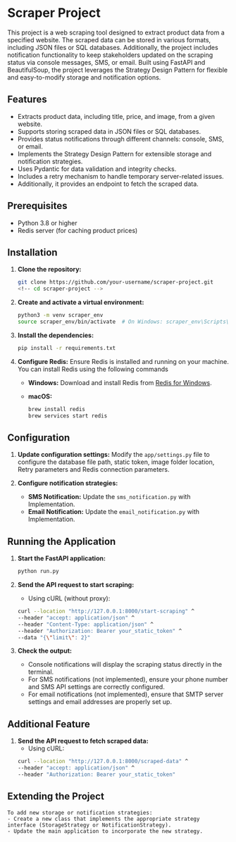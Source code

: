 # Scraper Project

This project is a web scraping tool designed to extract product data from a specified website. The scraped data can be stored in various formats, including JSON files or SQL databases. Additionally, the project includes notification functionality to keep stakeholders updated on the scraping status via console messages, SMS, or email. Built using FastAPI and BeautifulSoup, the project leverages the Strategy Design Pattern for flexible and easy-to-modify storage and notification options.

## Features

- Extracts product data, including title, price, and image, from a given website.
- Supports storing scraped data in JSON files or SQL databases.
- Provides status notifications through different channels: console, SMS, or email.
- Implements the Strategy Design Pattern for extensible storage and notification strategies.
- Uses Pydantic for data validation and integrity checks.
- Includes a retry mechanism to handle temporary server-related issues.
- Additionally, it provides an endpoint to fetch the scraped data.

## Prerequisites

- Python 3.8 or higher
- Redis server (for caching product prices)

## Installation

1. **Clone the repository:**
    ```sh
    git clone https://github.com/your-username/scraper-project.git
    <!-- cd scraper-project -->
    ```

2. **Create and activate a virtual environment:**
    ```sh
    python3 -m venv scraper_env
    source scraper_env/bin/activate  # On Windows: scraper_env\Scripts\activate
    ```

3. **Install the dependencies:**
    ```sh
    pip install -r requirements.txt
    ```

4. **Configure Redis:**
    Ensure Redis is installed and running on your machine. You can install Redis using the following commands
    - **Windows:**
      Download and install Redis from [Redis for Windows](https://github.com/microsoftarchive/redis/releases).

    - **macOS:**
      ```sh
      brew install redis
      brew services start redis
      ```

## Configuration

1. **Update configuration settings:**
    Modify the `app/settings.py` file to configure the database file path, static token, image folder location, Retry parameters and Redis connection parameters.

2. **Configure notification strategies:**
    - **SMS Notification:** Update the `sms_notification.py` with Implementation.
    - **Email Notification:** Update the `email_notification.py` with Implementation.

## Running the Application

1. **Start the FastAPI application:**
    ```sh
    python run.py
    ```

2. **Send the API request to start scraping:**
    - Using cURL (without proxy):
    ```sh
    curl --location "http://127.0.0.1:8000/start-scraping" ^
    --header "accept: application/json" ^
    --header "Content-Type: application/json" ^
    --header "Authorization: Bearer your_static_token" ^
    --data "{\"limit\": 2}"
    ```


3. **Check the output:**

    - Console notifications will display the scraping status directly in the terminal.
    - For SMS notifications (not implemented), ensure your phone number and SMS API settings are correctly configured.
    - For email notifications (not implemented), ensure that SMTP server settings and email addresses are properly set up.

## Additional Feature
1. **Send the API request to fetch scraped data:**
    - Using cURL:
    ```sh
    curl --location "http://127.0.0.1:8000/scraped-data" ^
    --header "accept: application/json" ^
    --header "Authorization: Bearer your_static_token"
    ```
## Extending the Project

    To add new storage or notification strategies:
    - Create a new class that implements the appropriate strategy interface (StorageStrategy or NotificationStrategy).
    - Update the main application to incorporate the new strategy.

